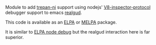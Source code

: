 Module to add [trepan-ni](https://www.npmjs.com/package/trepan-ni) support
using nodejs'
[V8-inspector-protocol](https://chromedevtools.github.io/devtools-protocol/v8/Debugger)
debugger support to emacs
[realgud](https://elpa.gnu.org/packages/realgud.html).

This code is available as an [ELPA](https://elpa.gnu.org/packages/realgud-trepan-ni.html)
or [MELPA](https://melpa.org/#/realgud-trepan-ni) package.

It is similar to [ELPA node debug](https://elpa.gnu.org/packages/realgud-node-debug.html) but the realgud interaction here is far superior.
